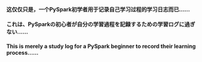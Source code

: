 #### 这仅仅只是，一个PySpark初学者用于记录自己学习过程的学习日志而已......
#### これは、PySparkの初心者が自分の学習過程を記録するための学習ログに過ぎない......
#### This is merely a study log for a PySpark beginner to record their learning process......
